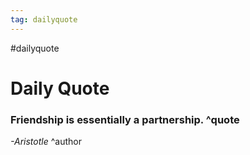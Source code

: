 ```yaml
---
tag: dailyquote
---
```


#dailyquote

# Daily Quote

### Friendship is essentially a partnership. ^quote
*-Aristotle* ^author
